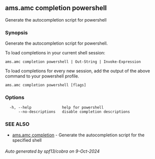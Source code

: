 ## ams.amc completion powershell

Generate the autocompletion script for powershell

### Synopsis

Generate the autocompletion script for powershell.

To load completions in your current shell session:

	ams.amc completion powershell | Out-String | Invoke-Expression

To load completions for every new session, add the output of the above command
to your powershell profile.


```
ams.amc completion powershell [flags]
```

### Options

```
  -h, --help              help for powershell
      --no-descriptions   disable completion descriptions
```

### SEE ALSO

* [ams.amc completion](ams.amc_completion.md)	 - Generate the autocompletion script for the specified shell

###### Auto generated by spf13/cobra on 9-Oct-2024
